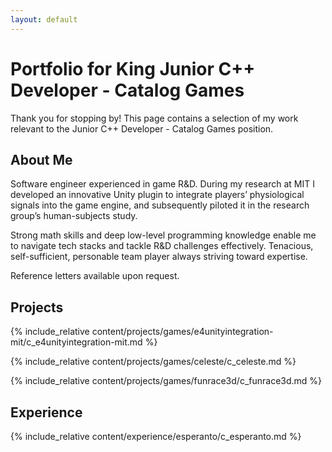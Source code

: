 ```yaml
---
layout: default
---
```


<!-- Uh-oh. This page is still under construction!

I had planned to finish this page by the end of the weekend, but if you're reading this it means I encountered unforeseen delays. Sorry about that! -->

# Portfolio for King Junior C++ Developer - Catalog Games

Thank you for stopping by! This page contains a selection of my work relevant to the Junior C++ Developer - Catalog Games position.

## About Me

Software engineer experienced in game R&D. During my research at MIT I developed an innovative Unity
plugin to integrate players’ physiological signals into the game engine, and subsequently piloted it in the
research group’s human-subjects study.

Strong math skills and deep low-level programming knowledge enable me to navigate tech stacks and tackle
R&D challenges effectively. Tenacious, self-sufficient, personable team player always striving toward expertise.

Reference letters available upon request.

## Projects

{% include_relative content/projects/games/e4unityintegration-mit/c_e4unityintegration-mit.md %}

{% include_relative content/projects/games/celeste/c_celeste.md %}

{% include_relative content/projects/games/funrace3d/c_funrace3d.md %}

## Experience

{% include_relative content/experience/esperanto/c_esperanto.md %}